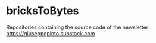 # bricksToBytes
Repositories containing the source code of the newsletter: https://giuseppepinto.substack.com

